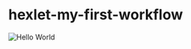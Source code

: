 # hexlet-my-first-workflow
![Hello World](https://github.com/pawelmakarewicz/hexlet-my-first-workflow/actions/workflows/hello-world.yml/badge.svg)
